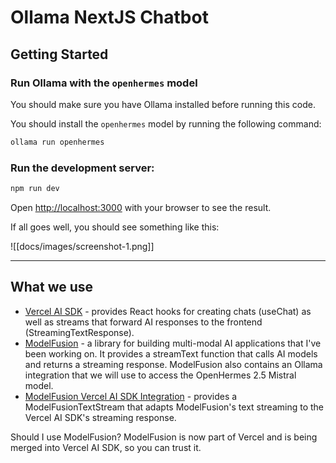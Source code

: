 # Ollama NextJS Chatbot

## Getting Started

### Run Ollama with the `openhermes` model

You should make sure you have Ollama installed before running this code.

You should install the `openhermes` model by running the following command:

```bash
ollama run openhermes
```

### Run the development server:

```bash
npm run dev
```

Open [http://localhost:3000](http://localhost:3000) with your browser to see the result.

If all goes well, you should see something like this:

![[docs/images/screenshot-1.png]]

---

## What we use

- [Vercel AI SDK](https://github.com/vercel/ai) - provides React hooks for creating chats (useChat) as well as streams that forward AI responses to the frontend (StreamingTextResponse).
- [ModelFusion](https://github.com/vercel/modelfusion) - a library for building multi-modal AI applications that I've been working on. It provides a streamText function that calls AI models and returns a streaming response. ModelFusion also contains an Ollama integration that we will use to access the OpenHermes 2.5 Mistral model.
- [ModelFusion Vercel AI SDK Integration](https://github.com/vercel/modelfusion/tree/main/packages/%40modelfusion-vercel-ai) - provides a ModelFusionTextStream that adapts ModelFusion's text streaming to the Vercel AI SDK's streaming response.

Should I use ModelFusion? ModelFusion is now part of Vercel and is being merged into Vercel AI SDK, so you can trust it.
